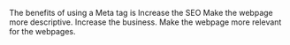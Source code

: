The benefits of using a Meta tag is
Increase the SEO
Make the webpage more descriptive.
Increase the business.
Make the webpage more relevant for the webpages.
